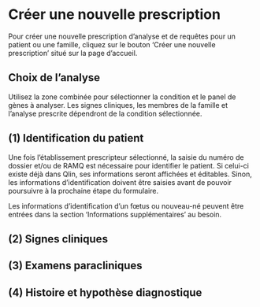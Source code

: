 # Créer une nouvelle prescription

Pour créer une nouvelle prescription d’analyse et de requêtes pour un patient ou une famille, cliquez sur le bouton ‘Créer une nouvelle prescription’ situé sur la page d’accueil.

## Choix de l’analyse

Utilisez la zone combinée pour sélectionner la condition et le panel de gènes à analyser. Les signes cliniques, les membres de la famille et l’analyse prescrite dépendront de la condition sélectionnée.

## (1) Identification du patient

Une fois l’établissement prescripteur sélectionné, la saisie du numéro de dossier et/ou de RAMQ est nécessaire pour identifier le patient. Si celui-ci existe déjà dans Qlin, ses informations seront affichées et éditables. Sinon, les informations d’identification doivent être saisies avant de pouvoir poursuivre à la prochaine étape du formulaire.

Les informations d’identification d’un fœtus ou nouveau-né peuvent être entrées dans la section ‘Informations supplémentaires’ au besoin.

## (2) Signes cliniques

## (3) Examens paracliniques

## (4) Histoire et hypothèse diagnostique